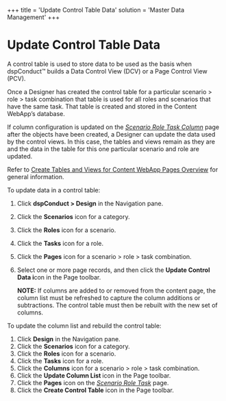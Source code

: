 +++
title = 'Update Control Table Data'
solution = 'Master Data Management'
+++

# Update Control Table Data

A control table is used to store data to be used as the basis when
dspConduct™ builds a Data Control View (DCV) or a Page Control View
(PCV).

Once a Designer has created the control table for a particular scenario
\> role \> task combination that table is used for all roles and
scenarios that have the same task. That table is created and stored in
the Content WebApp’s database.

If column configuration is updated on the
<span style="font-style: italic;">[Scenario Role Task
Column](../Page_Desc/Scenario_Role_Task_Column_H.htm)</span> page after
the objects have been created, a Designer can update the data used by
the control views. In this case, the tables and views remain as they are
and the data in the table for this one particular scenario and role are
updated.

Refer to [Create Tables and Views for Content WebApp Pages
Overview](Create_Tables_and_Views_for_Content_WebApp_Pages_Overview.htm)
for general information.

To update data in a control table:

1.  Click <span style="font-weight: bold;">dspConduct \> Design</span>
    in the Navigation pane.

2.  Click the <span style="font-weight: bold;">Scenarios</span> icon for
    a category.

3.  Click the <span style="font-weight: bold;">Roles</span> icon for a
    scenario.

4.  Click the <span style="font-weight: bold;">Tasks</span> icon for a
    role.

5.  Click the <span style="font-weight: bold;">Pages</span> icon for a
    scenario \> role \> task combination.

6.  Select one or more page records, and then click the
    <span style="font-weight: bold;">Update Control Data i</span>con in
    the Page toolbar.
    
    **NOTE:** If columns are added to or removed from the content page,
    the column list must be refreshed to capture the column additions or
    subtractions. The control table must then be rebuilt with the new
    set of columns.

To update the column list and rebuild the control table:

1.  Click <span style="font-weight: bold;">Design</span> in the
    Navigation pane.
2.  Click the <span style="font-weight: bold;">Scenarios</span> icon for
    a category.
3.  Click the <span style="font-weight: bold;">Roles</span> icon for a
    scenario.
4.  Click the <span style="font-weight: bold;">Tasks</span> icon for a
    role.
5.  Click the <span style="font-weight: bold;">Columns</span> icon for a
    scenario \> role \> task combination.
6.  Click the <span style="font-weight: bold;">Update Column List
    </span>icon in the Page toolbar.
7.  Click the <span style="font-weight: bold;">Pages</span> icon on the
    <span style="font-style: italic;">[Scenario Role
    Task](../Page_Desc/Scenario_Role_Task_H.htm)</span> page.
8.  Click the <span style="font-weight: bold;">Create Control
    Table</span> icon in the Page toolbar.
